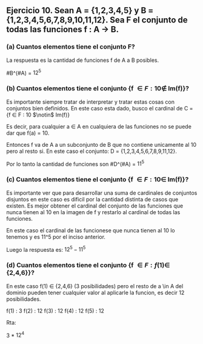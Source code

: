 ## Ejercicio 10. Sean  A = {1,2,3,4,5} y B = {1,2,3,4,5,6,7,8,9,10,11,12}. Sea F el conjunto de todas las funciones f : A -> B.

### (a) Cuantos elementos tiene el conjunto F?

La respuesta es la cantidad de funciones f de A a B posibles.

#B^(#A) = $12 ^ 5$

### (b) Cuantos elementos tiene el conjunto {f $\in F : 10 \notin$ Im(f)}?

Es importante siempre tratar de interpretar y tratar estas cosas con conjuntos bien definidos. En este caso esta dado, busco el cardinal de C = {f $\in$ F : 10 $\notin\$ Im(f)}

Es decir, para cualquier a $\in$ A en cualquiera de las funciones no se puede dar que 
f(a) = 10.

Entonces f va de A a un subconjunto de B que no contiene unicamente al 10 pero al resto si. En este caso el conjunto: D = {1,2,3,4,5,6,7,8,9,11,12}.

Por lo tanto la cantidad de funciones son #D^(#A) = $11^5$

### (c) Cuantos elementos tiene el conjunto {f $\in F : 10 \in$ Im(f)}?

Es importante ver que para desarrollar una suma de cardinales de conjuntos disjuntos en este caso es dificil por la cantidad distinta de casos que existen. Es mejor obtener el cardinal del conjunto de las funciones que nunca tienen al 10 en la imagen de f y restarlo al cardinal de todas las funciones.

En este caso el cardinal de las funcionese que nunca tienen al 10 lo tenemos y es 11^5 por el inciso anterior.


Luego la respuesta es: $12 ^ 5 - 11 ^ 5$

### (d) Cuantos elementos tiene el conjunto {f $\in F : f(1) \in$ {2,4,6}}?

En este caso f(1) $\in$ {2,4,6} (3 posibilidades) pero el resto de a \in A del dominio pueden tener cualquier valor al aplicarle la funcion, es decir 12 posibilidades.

f(1) : 3
f(2) : 12
f(3) : 12
f(4) : 12
f(5) : 12

Rta:

3 * $12^4$
